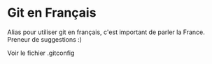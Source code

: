 # Git en Français

Alias pour utiliser git en français, c'est important de parler la France.
Preneur de suggestions :)

Voir le fichier .gitconfig
